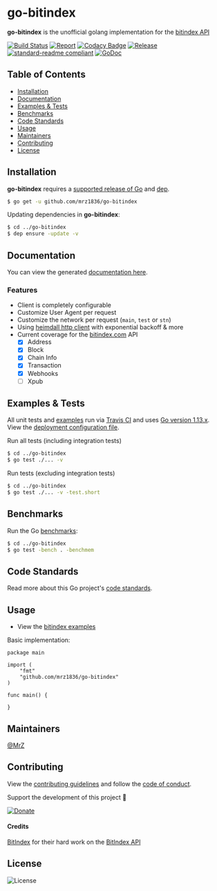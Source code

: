 # go-bitindex
**go-bitindex** is the unofficial golang implementation for the [bitindex API](https://www.bitindex.network/developers/api-documentation-v3.html)

[![Build Status](https://travis-ci.com/mrz1836/go-bitindex.svg?branch=master&v=2)](https://travis-ci.com/mrz1836/go-bitindex)
[![Report](https://goreportcard.com/badge/github.com/mrz1836/go-bitindex?style=flat&v=2)](https://goreportcard.com/report/github.com/mrz1836/go-bitindex)
[![Codacy Badge](https://api.codacy.com/project/badge/Grade/f9815e59758743b9adca25c11558ab1c)](https://www.codacy.com/app/mrz1818/go-bitindex?utm_source=github.com&amp;utm_medium=referral&amp;utm_content=mrz1836/go-bitindex&amp;utm_campaign=Badge_Grade)
[![Release](https://img.shields.io/github/release-pre/mrz1836/go-bitindex.svg?style=flat&v=1)](https://github.com/mrz1836/go-bitindex/releases)
[![standard-readme compliant](https://img.shields.io/badge/standard--readme-OK-green.svg?style=flat)](https://github.com/RichardLitt/standard-readme)
[![GoDoc](https://godoc.org/github.com/mrz1836/go-bitindex?status.svg&style=flat)](https://godoc.org/github.com/mrz1836/go-bitindex)

## Table of Contents
- [Installation](#installation)
- [Documentation](#documentation)
- [Examples & Tests](#examples--tests)
- [Benchmarks](#benchmarks)
- [Code Standards](#code-standards)
- [Usage](#usage)
- [Maintainers](#maintainers)
- [Contributing](#contributing)
- [License](#license)

## Installation

**go-bitindex** requires a [supported release of Go](https://golang.org/doc/devel/release.html#policy) and [dep](https://github.com/golang/dep).
```bash
$ go get -u github.com/mrz1836/go-bitindex
```

Updating dependencies in **go-bitindex**:
```bash
$ cd ../go-bitindex
$ dep ensure -update -v
```

## Documentation
You can view the generated [documentation here](https://godoc.org/github.com/mrz1836/go-bitindex).

### Features
- Client is completely configurable
- Customize User Agent per request
- Customize the network per request (`main`, `test` or `stn`)
- Using [heimdall http client](https://github.com/gojek/heimdall) with exponential backoff & more
- Current coverage for the [bitindex.com](https://developers.bitindex.com/) API
    - [x] Address
    - [x] Block
    - [x] Chain Info
    - [x] Transaction
    - [x] Webhooks
    - [ ] Xpub

## Examples & Tests
All unit tests and [examples](bitindex_test.go) run via [Travis CI](https://travis-ci.org/mrz1836/go-bitindex) and uses [Go version 1.13.x](https://golang.org/doc/go1.13). View the [deployment configuration file](.travis.yml).

Run all tests (including integration tests)
```bash
$ cd ../go-bitindex
$ go test ./... -v
```

Run tests (excluding integration tests)
```bash
$ cd ../go-bitindex
$ go test ./... -v -test.short
```

## Benchmarks
Run the Go [benchmarks](bitindex_test.go):
```bash
$ cd ../go-bitindex
$ go test -bench . -benchmem
```

## Code Standards
Read more about this Go project's [code standards](CODE_STANDARDS.md).

## Usage
- View the [bitindex examples](bitindex_test.go)

Basic implementation:
```golang
package main

import (
	"fmt"
	"github.com/mrz1836/go-bitindex"
)

func main() {

}
```

## Maintainers

[@MrZ](https://github.com/mrz1836)

## Contributing

View the [contributing guidelines](CONTRIBUTING.md) and follow the [code of conduct](CODE_OF_CONDUCT.md).

Support the development of this project 🙏

[![Donate](https://img.shields.io/badge/donate-bitcoin-brightgreen.svg)](https://mrz1818.com/?tab=tips&af=go-bitindex)

#### Credits

[BitIndex](https://www.bitindex.network/) for their hard work on the [BitIndex API](https://www.bitindex.network/developers/api-documentation-v3.html)

## License

![License](https://img.shields.io/github/license/mrz1836/go-bitindex.svg?style=flat)